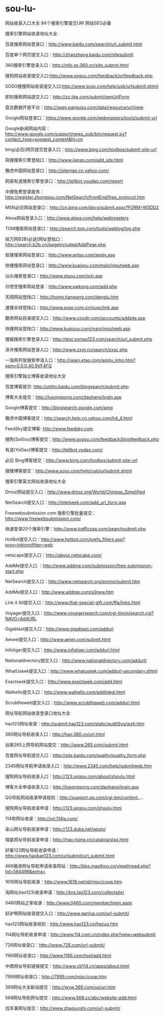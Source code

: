 # sou-lu-

网站收录入口大全 84个搜索引擎提交URl 网站SEO必备

搜索引擎网站收录地址大全

百度搜索网站登录口：http://www.baidu.com/search/url_submit.html

百度单个网页提交入口：http://zhanzhang.baidu.com/sitesubmit

360搜索引擎登录入口：http://info.so.360.cn/site_submit.html

搜狗网站收录提交入口:http://www.sogou.com/feedback/urlfeedback.php

SOSO搜搜网站收录提交入口:http://www.soso.com/help/usb/urlsubmit.shtml

即刻搜索网站提交入口：http://zz.jike.com/submit/genUrlForm

盘古数据开放平台：http://open.panguso.com/data/resource/url/new

Google网站登录口：https://www.google.com/webmasters/tools/submit-url

Google新闻网站内容：http://www.google.com/support/news_pub/bin/request.py?contact_type=suggest_content&hl=cn

bing(必应)网页提交登录入口：http://www.bing.com/toolbox/submit-site-url

简搜搜索引擎登陆口：http://www.jianso.com/add_site.html

雅虎中国网站登录口：http://sitemap.cn.yahoo.com/

网易有道搜索引擎登录口：http://tellbot.youdao.com/report

中搜免费登录服务：http://register.zhongsou.com/NetSearch/frontEnd/free_protocol.htm

MSN必应网站登录口：http://cn.bing.com/docs/submit.aspx?FORM=WSDD2

Alexa网站登录入口：http://www.alexa.com/help/webmasters

TOM搜索网站登录口：http://search.tom.com/tools/weblog/log.php

铭万网B2B(必途)网址登陆口：http://search.b2b.cn/pageIncluded/AddPage.php

蚁搜搜索网站登录口：http://www.antso.com/apply.asp

快搜搜索网站登录口：http://www.kuaisou.com/main/inputweb.asp

汕头搜索登录口：http://www.stsou.com/join.asp

孙悟空搜索网站登录：http://www.swkong.com/add.php

天网网站登陆口：http://home.tianwang.com/denglu.htm

速搜全球登陆口：http://www.suso.com.cn/suso/link.asp

酷帝网站目录提交入口：http://www.coodir.com/accounts/addsite.asp

快搜网站登陆口：http://www.kuaisou.com/main/inputweb.asp

搜猫搜索引擎登录入口：http://test.somao123.com/search/url_submit.php

泽许搜索网站登录入口：http://www.zxyt.cn/search/zxsc.php

一淘网开放搜索申请入口：http://open.etao.com/apply_intro.htm?spm=0.0.0.40.9VF4FQ

搜索引擎独立博客收录地址大全

百度博客提交: http://utility.baidu.com/blogsearch/submit.php

博客大全提交：http://lusongsong.com/daohang/login.asp

Google博客提交：http://blogsearch.google.com/ping

雅虎中国博客提交：http://search.help.cn.yahoo.com/h4_4.html

FeedSky提交博客: http://www.feedsky.com

搜狗(SoGou)博客提交：http://www.sogou.com/feedback/blogfeedback.php

有道(YoDao)博客提交：http://tellbot.yodao.com/

必应 Bing博客提交：http://www.bing.com/toolbox/submit-site-url

搜搜博客提交：http://www.soso.com/help/usb/urlsubmit.shtml

搜索引擎英文网站收录地址大全

Dmoz网站提交入口：http://www.dmoz.org/World/Chinese_Simplified

NetSearch提交入口：http://intelseek.com/add_url_form.asp

Freewebsubmission.com 搜索引擎批量提交：http://www.freewebsubmission.com/

快速登录20个搜索引擎：http://www.trafficzap.com/searchsubmit.php

HotBot提交入口：http://www.hotbot.com/prefs_filters.asp?prov=Inktomifilter=web

netscape提交入口：http://about.netscape.com/

AddMe提交入口 ：http://www.addme.com/submission/free-submission-start.php

NetSearch提交入口：http://www.netsearch.org/promo/submit.htm

AddMe提交入口：http://www.addme.com/s0new.htm

Link it All提交入口：http://www.that-special-gift.com/ffa/links.html

Voyager提交入口：http://www.voyagersearch.com/cgi-bin/q/search.cgi?NAVG=AddURL

Gigablast提交入口：http://www.gigablast.com/addurl

Aeiwei提交入口：http://www.aeiwi.com/submit.html

Infotiger提交入口：http://www.infotiger.com/addurl.html

Nationaldirectory提交入口：http://www.nationaldirectory.com/addurl/

WhatUseek提交入口：http://www.whatuseek.com/addurl-secondary.shtml

Exactseek提交入口：http://www.exactseek.com/add.html

Walhello提交入口：http://www.walhello.com/addlinkgl.html

Scrubtheweb提交入口：http://www.scrubtheweb.com/addurl.html

网址导航网站收录登录口地址大全

hao123网址收录：http://submit.hao123.com/static/auditSys/wztj.htm

360网址导航收录入口：http://hao.360.cn/url.html

谷歌265上网导航网站提交：http://www.265.com/submit.html

百度网址导航提交入口：http://site.baidu.com/quality/quality_form.php

2345网址导航申请收录入口：http://www.2345.com/help/submitweb.htm

搜狗网址导航收录入口：http://123.sogou.com/about/shoulu.html

博客大全申请收录入口：http://lusongsong.com/daohang/login.asp

QQ导航网站收录申请规则：http://support.qq.com/cgi-bin/content_...

搜狗网址导航收录申请：http://123.sogou.com/shoulu.html

114啦网址收录：http://url.114la.com/

金山网址导航收录申请：http://123.duba.net/apply/

瑞星网址导航收录申请：http://hao.rising.cn/catalog/slsq.html

好看123网址导航收录申请：http://www.haokan123.com/urlsubmit/url_submit.html

466傲游网址导航申请收录网站：http://bbs.maxthon.cn/viewthread.php?tid=584498&extra=

1616网址导航收录：http://www.1616.net/jd/misc/coop.htm

淘网址(tao123)收录申请：http://krq.tao123.com/collectsite/

0460网站之家收录：http://www.0460.com/member/login.aspx

赶驴啊网站收录提交入口：http://www.ganlva.com/url-submit/

hao123网站收录规则：http://www.hao123.cn/hezuo.htm

114网址导航收录申请：http://www.114.com.cn/index.php?view=websubmit

726网址收录口：http://www.726.com/url-submit/

1166网址收录口：http://www.1166.com/tool/add.html

中商网址导航链接提交：http://www.cb114.cn/apps/about.html

7999网址收录口：http://7999.com/misc/coop.htm

369网址大全新站提交：http://wvw.369.com/us/url.htm

568网址导航网址提交：http://www.568.cc/abc/website-add.html

找军事网址提交：http://www.zhaojunshi.com/url-submit/
